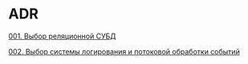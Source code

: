 # ADR

[001. Выбор реляционной СУБД](11_001_ADR.md)

[002. Выбор системы логирования и потоковой обработки событий](11_002_ADR.md)